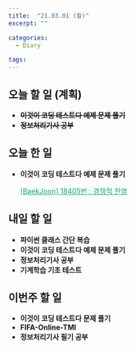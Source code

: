 ```yaml
---
title:  "21.03.01 (월)"
excerpt: ""

categories:
  - Diary

tags:
---
```


## 오늘 할 일 (계획)

- ~~**이것이 코딩 테스트다 예제 문제 풀기**~~
- **~~정보처리기사 공부~~**


## 오늘 한 일

- **이것이 코딩 테스트다 예제 문제 풀기**

  <a href="https://nam-ki-bok.github.io/baekjoon/Baek_18405/" style="color:#0FA678" target="_blank">[BaekJoon] 18405번 : 경쟁적 전염</a>

##  내일 할 일

- **파이썬 클래스 간단 복습**
- **이것이 코딩 테스트다 예제 문제 풀기**
- **정보처리기사 공부**
- **기계학습 기초 테스트**

## 이번주 할 일

- **이것이 코딩 테스트다 문제 풀기**
- **FIFA-Online-TMI**
- **정보처리기사 필기 공부**

<br>

